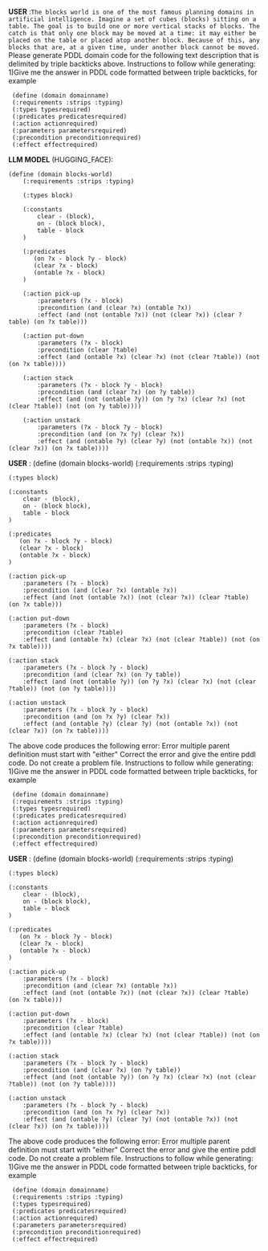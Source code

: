 **USER** :```The blocks world is one of the most famous planning domains in artificial intelligence. Imagine a set of cubes (blocks) sitting on a table. The goal is to build one or more vertical stacks of blocks. The catch is that only one block may be moved at a time: it may either be placed on the table or placed atop another block. Because of this, any blocks that are, at a given time, under another block cannot be moved.```
 Please generate PDDL domain code for the following text description that is delimited by triple backticks above. 
 Instructions to follow while generating: 
 1)Give me the answer in PDDL code formatted between triple backticks, for example 
```pddl 
 (define (domain domainname) 
 (:requirements :strips :typing) 
 (:types typesrequired) 
 (:predicates predicatesrequired) 
 (:action actionrequired) 
 (:parameters parametersrequired) 
 (:precondition preconditionrequired) 
 (:effect effectrequired) 
```
**LLM MODEL** (HUGGING_FACE):
```pddl
(define (domain blocks-world)
    (:requirements :strips :typing)
    
    (:types block)
    
    (:constants
        clear - (block),
        on - (block block),
        table - block
    )
    
    (:predicates
       (on ?x - block ?y - block)
       (clear ?x - block)
       (ontable ?x - block)
    )
    
    (:action pick-up
        :parameters (?x - block)
        :precondition (and (clear ?x) (ontable ?x))
        :effect (and (not (ontable ?x)) (not (clear ?x)) (clear ?table) (on ?x table)))
    
    (:action put-down
        :parameters (?x - block)
        :precondition (clear ?table)
        :effect (and (ontable ?x) (clear ?x) (not (clear ?table)) (not (on ?x table))))
    
    (:action stack
        :parameters (?x - block ?y - block)
        :precondition (and (clear ?x) (on ?y table))
        :effect (and (not (ontable ?y)) (on ?y ?x) (clear ?x) (not (clear ?table)) (not (on ?y table))))
    
    (:action unstack
        :parameters (?x - block ?y - block)
        :precondition (and (on ?x ?y) (clear ?x))
        :effect (and (ontable ?y) (clear ?y) (not (ontable ?x)) (not (clear ?x)) (on ?x table))))

```
**USER** :
(define (domain blocks-world)
    (:requirements :strips :typing)
    
    (:types block)
    
    (:constants
        clear - (block),
        on - (block block),
        table - block
    )
    
    (:predicates
       (on ?x - block ?y - block)
       (clear ?x - block)
       (ontable ?x - block)
    )
    
    (:action pick-up
        :parameters (?x - block)
        :precondition (and (clear ?x) (ontable ?x))
        :effect (and (not (ontable ?x)) (not (clear ?x)) (clear ?table) (on ?x table)))
    
    (:action put-down
        :parameters (?x - block)
        :precondition (clear ?table)
        :effect (and (ontable ?x) (clear ?x) (not (clear ?table)) (not (on ?x table))))
    
    (:action stack
        :parameters (?x - block ?y - block)
        :precondition (and (clear ?x) (on ?y table))
        :effect (and (not (ontable ?y)) (on ?y ?x) (clear ?x) (not (clear ?table)) (not (on ?y table))))
    
    (:action unstack
        :parameters (?x - block ?y - block)
        :precondition (and (on ?x ?y) (clear ?x))
        :effect (and (ontable ?y) (clear ?y) (not (ontable ?x)) (not (clear ?x)) (on ?x table))))

 The above code produces the following error: Error multiple parent definition must start with "either"
 Correct the error and give the entire pddl code. Do not create a problem file. 
 Instructions to follow while generating: 
 1)Give me the answer in PDDL code formatted between triple backticks, for example 
```pddl 
 (define (domain domainname) 
 (:requirements :strips :typing) 
 (:types typesrequired) 
 (:predicates predicatesrequired) 
 (:action actionrequired) 
 (:parameters parametersrequired) 
 (:precondition preconditionrequired) 
 (:effect effectrequired) 
```
**USER** :
(define (domain blocks-world)
    (:requirements :strips :typing)
    
    (:types block)
    
    (:constants
        clear - (block),
        on - (block block),
        table - block
    )
    
    (:predicates
       (on ?x - block ?y - block)
       (clear ?x - block)
       (ontable ?x - block)
    )
    
    (:action pick-up
        :parameters (?x - block)
        :precondition (and (clear ?x) (ontable ?x))
        :effect (and (not (ontable ?x)) (not (clear ?x)) (clear ?table) (on ?x table)))
    
    (:action put-down
        :parameters (?x - block)
        :precondition (clear ?table)
        :effect (and (ontable ?x) (clear ?x) (not (clear ?table)) (not (on ?x table))))
    
    (:action stack
        :parameters (?x - block ?y - block)
        :precondition (and (clear ?x) (on ?y table))
        :effect (and (not (ontable ?y)) (on ?y ?x) (clear ?x) (not (clear ?table)) (not (on ?y table))))
    
    (:action unstack
        :parameters (?x - block ?y - block)
        :precondition (and (on ?x ?y) (clear ?x))
        :effect (and (ontable ?y) (clear ?y) (not (ontable ?x)) (not (clear ?x)) (on ?x table))))

 The above code produces the following error: Error multiple parent definition must start with "either"
 Correct the error and give the entire pddl code. Do not create a problem file. 
 Instructions to follow while generating: 
 1)Give me the answer in PDDL code formatted between triple backticks, for example 
```pddl 
 (define (domain domainname) 
 (:requirements :strips :typing) 
 (:types typesrequired) 
 (:predicates predicatesrequired) 
 (:action actionrequired) 
 (:parameters parametersrequired) 
 (:precondition preconditionrequired) 
 (:effect effectrequired) 
```